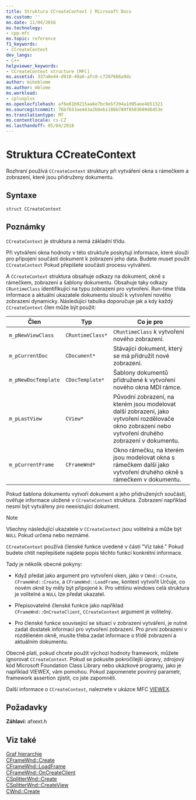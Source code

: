 ```yaml
---
title: Struktura CCreateContext | Microsoft Docs
ms.custom: ''
ms.date: 11/04/2016
ms.technology:
- cpp-mfc
ms.topic: reference
f1_keywords:
- CCreateContext
dev_langs:
- C++
helpviewer_keywords:
- CCreateContext structure [MFC]
ms.assetid: 337a0e44-d910-49a8-afc0-c7207666a9dc
author: mikeblome
ms.author: mblome
ms.workload:
- cplusplus
ms.openlocfilehash: af6e81b9215aa6e7bc9e5f294a1d95aee4b51321
ms.sourcegitcommit: 76b7653ae443a2b8eb1186b789f8503609d6453e
ms.translationtype: MT
ms.contentlocale: cs-CZ
ms.lasthandoff: 05/04/2018
---
```

# <a name="ccreatecontext-structure"></a>Struktura CCreateContext
Rozhraní používá `CCreateContext` struktury při vytváření okna s rámečkem a zobrazení, které jsou přidruženy dokumentu.  
  
## <a name="syntax"></a>Syntaxe  
  
```  
struct CCreateContext  
```  
  
## <a name="remarks"></a>Poznámky  
 `CCreateContext` je struktura a nemá základní třídu.  
  
 Při vytváření okna hodnoty v této struktuře poskytují informace, které slouží pro připojení součástí dokument k zobrazení jeho data. Budete muset použít `CCreateContext` Pokud přepíšete součástí procesu vytváření.  
  
 A `CCreateContext` struktura obsahuje odkazy na dokument, okně s rámečkem, zobrazení a šablony dokumentu. Obsahuje taky odkazy `CRuntimeClass` identifikující na typu zobrazení pro vytvoření. Run-time třída informace a aktuální ukazatele dokumentu slouží k vytvoření nového zobrazení dynamicky. Následující tabulka doporučuje jak a kdy každý `CCreateContext` člen může být použit:  
  
|Člen|Typ|Co je pro|  
|------------|----------|--------------------|  
|`m_pNewViewClass`|`CRuntimeClass*`|`CRuntimeClass` k vytvoření nového zobrazení.|  
|`m_pCurrentDoc`|`CDocument*`|Stávající dokument, který se má přidružit nové zobrazení.|  
|`m_pNewDocTemplate`|`CDocTemplate*`|Šablony dokumentů přidružené k vytvoření nového okna MDI rámce.|  
|`m_pLastView`|`CView*`|Původní zobrazení, na kterém jsou modelovat další zobrazení, jako vytvoření rozdělovače okno zobrazení nebo vytvoření druhého zobrazení v dokumentu.|  
|`m_pCurrentFrame`|`CFrameWnd*`|Okno rámečku, na kterém jsou modelovat okna s rámečkem další jako vytvoření druhého okně s rámečkem v dokumentu.|  
  
 Pokud šablona dokumentu vytvoří dokument a jeho přidružených součásti, ověřuje informace uložené v `CCreateContext` struktura. Zobrazení například nesmí být vytvářeny pro neexistující dokument.  
  
> [!NOTE]
>  Všechny následující ukazatele v `CCreateContext` jsou volitelná a může být `NULL` Pokud určena nebo neznámé.  
  
 `CCreateContext` používá členské funkce uvedené v části "Viz také." Pokud budete chtít nepřepíšete najdete popis těchto funkcí konkrétní informace.  
  
 Tady je několik obecné pokyny:  
  
-   Když předat jako argument pro vytvoření oken, jako v `CWnd::Create`, `CFrameWnd::Create`, a `CFrameWnd::LoadFrame`, kontext vytvořit Určuje, co novém okně by měly být připojené k. Pro většinu windows celá struktura je volitelné a `NULL` lze předat ukazatel.  
  
-   Přepisovatelné členské funkce jako například `CFrameWnd::OnCreateClient`, `CCreateContext` argument je volitelný.  
  
-   Pro členské funkce související se situací v zobrazení vytváření, je nutné zadat dostatek informací pro vytvoření zobrazení. Pro první zobrazení v rozděleném okně, musíte třeba zadat informace o třídě zobrazení a aktuálním dokumentu.  
  
 Obecně platí, pokud chcete použít výchozí hodnoty framework, můžete ignorovat `CCreateContext`. Pokud se pokusíte pokročilejší úpravy, zdrojový kód Microsoft Foundation Class Library nebo ukázkové programy, jako je například VIEWEX, vám pomohou. Pokud zapomenete povinný parametr, framework assertion zjistit, co jste zapomněli.  
  
 Další informace o `CCreateContext`, naleznete v ukázce MFC [VIEWEX](../../visual-cpp-samples.md).  
  
## <a name="requirements"></a>Požadavky  
 **Záhlaví:** afxext.h  
  
## <a name="see-also"></a>Viz také  
 [Graf hierarchie](../../mfc/hierarchy-chart.md)   
 [CFrameWnd::Create](../../mfc/reference/cframewnd-class.md#create)   
 [CFrameWnd::LoadFrame](../../mfc/reference/cframewnd-class.md#loadframe)   
 [CFrameWnd::OnCreateClient](../../mfc/reference/cframewnd-class.md#oncreateclient)   
 [CSplitterWnd::Create](../../mfc/reference/csplitterwnd-class.md#create)   
 [CSplitterWnd::CreateView](../../mfc/reference/csplitterwnd-class.md#createview)   
 [CWnd::Create](../../mfc/reference/cwnd-class.md#create)


